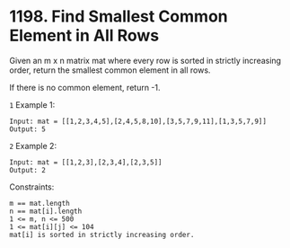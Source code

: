 # 1198. Find Smallest Common Element in All Rows

Given an m x n matrix mat where every row is sorted in strictly increasing order, return the smallest common element in all rows.

If there is no common element, return -1.

`1` Example 1:

```
Input: mat = [[1,2,3,4,5],[2,4,5,8,10],[3,5,7,9,11],[1,3,5,7,9]]
Output: 5
```

`2` Example 2:

```
Input: mat = [[1,2,3],[2,3,4],[2,3,5]]
Output: 2
```

Constraints:

```
m == mat.length
n == mat[i].length
1 <= m, n <= 500
1 <= mat[i][j] <= 104
mat[i] is sorted in strictly increasing order.
```
